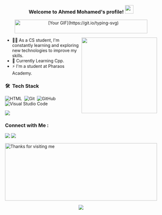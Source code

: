 <h3 align="center">
  Welcome to Ahmed Mohamed's profile!
  <img src="https://media.giphy.com/media/hvRJCLFzcasrR4ia7z/giphy.gif" width="28">
</h3>

<p align="center">
  <a href="https://github.com/DenverCoder1/readme-typing-svg">
    <img src="https://readme-typing-svg.herokuapp.com?font=Autour+One&duration=4500&pause=1000&color=F70000&width=435&lines=I'm+a+Computer+Science+Student+" alt="[Your GIF](https://git.io/typing-svg)" width="440" height="45">
  </a>
</p>

<img width="250" align="right" src="https://c.tenor.com/_DOBjnGspYAAAAAM/code-coding.gif">


- 👨‍💻 As a CS student, I'm constantly learning and exploring new technologies to improve my skills.
- 🏢 Currently Learning Cpp.
- ⚡ I'm a student at Pharaos Academy.


### 🛠 &nbsp;Tech Stack


![HTML](https://img.shields.io/badge/-HTML-05122A?style=flat&logo=HTML5)&nbsp;
![Git](https://img.shields.io/badge/-Git-05122A?style=flat&logo=git)&nbsp;
![GitHub](https://img.shields.io/badge/-GitHub-05122A?style=flat&logo=github)&nbsp;
![Visual Studio Code](https://img.shields.io/badge/-Visual%20Studio%20Code-05122A?style=flat&logo=visual-studio-code&logoColor=007ACC)&nbsp;

<img src = https://www.codewars.com/users/AhmedMohamed-1/badges/large/>

### Connect with Me :

<a href="https://www.linkedin.com/in/ahmed-mohamed-0a6086285/" target="_blank"><img src="https://img.shields.io/badge/-Ahmed%20Mohamed-0077B5?style=for-the-badge&logo=linkedin&logoColor=white"/></a>
<a href="mailto:Ahmedmohamed.a5562@gmail.com" target="_blank"><img src="https://img.shields.io/badge/-Ahmed%20Mohamed-0077B5?style=for-the-badge&logo=gmail&logoColor=white"/></a>


<img height="190" alt="Thanks for visiting me" width="100%" src="https://raw.githubusercontent.com/BrunnerLivio/brunnerlivio/master/images/marquee.svg" />
<p align="center">
  <img src="https://capsule-render.vercel.app/api?type=waving&color=gradient&height=60&section=footer&width=100"/>
</p>
